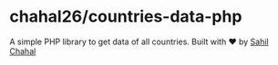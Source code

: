 # chahal26/countries-data-php

A simple PHP library to get data of all countries.
Built with :heart: by [Sahil Chahal](https://github.com/chahal26)